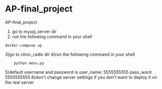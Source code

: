# AP-final_project
AP-final_project










1) go to mysql_server dir
2) run the following command in your shell
```
docker-compose up
```
3)go to clinic_radio dir
4)run the following command in your shell
```
    python menu.py
```
5)default username and password is 
  user_name: 5555555555
  pass_word: 5555555555
6)don't change server settings if you don't want to deploy it on the real server

